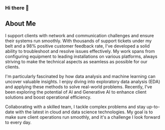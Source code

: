 ### Hi there 👋

<!--
**sdeery14/sdeery14** is a ✨ _special_ ✨ repository because its `README.md` (this file) appears on your GitHub profile.

Here are some ideas to get you started:

- 🔭 I’m currently working on ...
- 🌱 I’m currently learning ...
- 👯 I’m looking to collaborate on ...
- 🤔 I’m looking for help with ...
- 💬 Ask me about ...
- 📫 How to reach me: ...
- 😄 Pronouns: ...
- ⚡ Fun fact: ...
-->

## About Me

I support clients with network and communication challenges and ensure their systems run smoothly. With thousands of support tickets under my belt and a 98% positive customer feedback rate, I've developed a solid ability to troubleshoot and resolve issues effectively. My work spans from configuring equipment to leading installations on various platforms, always striving to make the technical aspects as seamless as possible for our clients.

I'm particularly fascinated by how data analysis and machine learning can uncover valuable insights. I enjoy diving into exploratory data analysis (EDA) and applying these methods to solve real-world problems. Recently, I've been exploring the potential of AI and Generative AI to enhance client solutions and boost operational efficiency.

Collaborating with a skilled team, I tackle complex problems and stay up-to-date with the latest in cloud and data science technologies. My goal is to make sure client operations run smoothly, and it's a challenge I look forward to every day.

